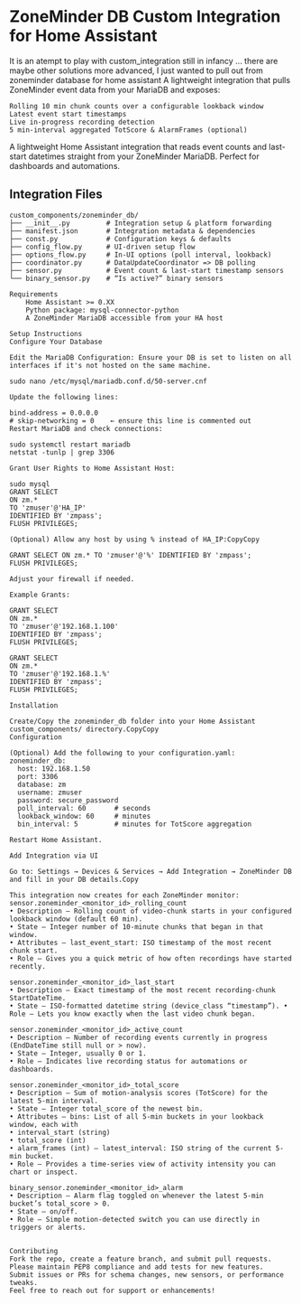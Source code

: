 # ZoneMinder DB Custom Integration for Home Assistant
It is an atempt to play with custom_integration still in infancy ... there are maybe other solutions more advanced, I just wanted to pull out from zoneminder database for home assistant
A lightweight integration that pulls ZoneMinder event data from your MariaDB and exposes:

    Rolling 10 min chunk counts over a configurable lookback window
    Latest event start timestamps
    Live in-progress recording detection
    5 min-interval aggregated TotScore & AlarmFrames (optional)

A lightweight Home Assistant integration that reads event counts and last-start datetimes straight from your ZoneMinder MariaDB. Perfect for dashboards and automations.

## Integration Files

```plaintext
custom_components/zoneminder_db/
├── __init__.py         # Integration setup & platform forwarding
├── manifest.json       # Integration metadata & dependencies
├── const.py            # Configuration keys & defaults
├── config_flow.py      # UI-driven setup flow
├── options_flow.py     # In-UI options (poll interval, lookback)
├── coordinator.py      # DataUpdateCoordinator => DB polling
├── sensor.py           # Event count & last-start timestamp sensors
└── binary_sensor.py    # “Is active?” binary sensors

Requirements
    Home Assistant >= 0.XX
    Python package: mysql-connector-python
    A ZoneMinder MariaDB accessible from your HA host

Setup Instructions
Configure Your Database

Edit the MariaDB Configuration: Ensure your DB is set to listen on all interfaces if it's not hosted on the same machine.

sudo nano /etc/mysql/mariadb.conf.d/50-server.cnf

Update the following lines:

bind-address = 0.0.0.0
# skip-networking = 0    ← ensure this line is commented out
Restart MariaDB and check connections:

sudo systemctl restart mariadb
netstat -tunlp | grep 3306

Grant User Rights to Home Assistant Host:

sudo mysql
GRANT SELECT
ON zm.*
TO 'zmuser'@'HA_IP'
IDENTIFIED BY 'zmpass';
FLUSH PRIVILEGES;

(Optional) Allow any host by using % instead of HA_IP:CopyCopy

GRANT SELECT ON zm.* TO 'zmuser'@'%' IDENTIFIED BY 'zmpass';
FLUSH PRIVILEGES;

Adjust your firewall if needed.

Example Grants:

GRANT SELECT
ON zm.*
TO 'zmuser'@'192.168.1.100'
IDENTIFIED BY 'zmpass';
FLUSH PRIVILEGES;

GRANT SELECT
ON zm.*
TO 'zmuser'@'192.168.1.%'
IDENTIFIED BY 'zmpass';
FLUSH PRIVILEGES;

Installation

Create/Copy the zoneminder_db folder into your Home Assistant custom_components/ directory.CopyCopy
Configuration

(Optional) Add the following to your configuration.yaml:
zoneminder_db:
  host: 192.168.1.50
  port: 3306
  database: zm
  username: zmuser
  password: secure_password
  poll_interval: 60       # seconds
  lookback_window: 60     # minutes
  bin_interval: 5         # minutes for TotScore aggregation

Restart Home Assistant.

Add Integration via UI

Go to: Settings → Devices & Services → Add Integration → ZoneMinder DB and fill in your DB details.Copy

This integration now creates for each ZoneMinder monitor:
sensor.zoneminder_<monitor_id>_rolling_count
• Description – Rolling count of video‐chunk starts in your configured lookback window (default 60 min).
• State – Integer number of 10-minute chunks that began in that window.
• Attributes – last_event_start: ISO timestamp of the most recent chunk start.
• Role – Gives you a quick metric of how often recordings have started recently.

sensor.zoneminder_<monitor_id>_last_start
• Description – Exact timestamp of the most recent recording‐chunk StartDateTime.
• State – ISO-formatted datetime string (device_class “timestamp”). • Role – Lets you know exactly when the last video chunk began.

sensor.zoneminder_<monitor_id>_active_count
• Description – Number of recording events currently in progress (EndDateTime still null or > now).
• State – Integer, usually 0 or 1.
• Role – Indicates live recording status for automations or dashboards.

sensor.zoneminder_<monitor_id>_total_score
• Description – Sum of motion‐analysis scores (TotScore) for the latest 5-min interval.
• State – Integer total_score of the newest bin.
• Attributes – bins: List of all 5-min buckets in your lookback window, each with
• interval_start (string)
• total_score (int)
• alarm_frames (int) – latest_interval: ISO string of the current 5-min bucket.
• Role – Provides a time-series view of activity intensity you can chart or inspect.

binary_sensor.zoneminder_<monitor_id>_alarm
• Description – Alarm flag toggled on whenever the latest 5-min bucket’s total_score > 0.
• State – on/off.
• Role – Simple motion-detected switch you can use directly in triggers or alerts.


Contributing
Fork the repo, create a feature branch, and submit pull requests.
Please maintain PEP8 compliance and add tests for new features.
Submit issues or PRs for schema changes, new sensors, or performance tweaks.
Feel free to reach out for support or enhancements!
